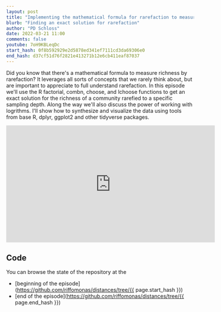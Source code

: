 ```yaml
---
layout: post
title: "Implementing the mathematical formula for rarefaction to measure richness in R (CC197)"
blurb: "Finding an exact solution for rarefaction"
author: "PD Schloss"
date: 2022-03-21 11:00
comments: false
youtube: 7oH9KBLeqDc
start_hash: 0f8b592929e2d5878ed341ef7111cd3da69306e0
end_hash: d37cf51d76f2821e413271b12e6cb411eaf87037
---
```


Did you know that there's a mathematical formula to measure richness by rarefaction? It leverages all sorts of concepts that we rarely think about, but are important to appreciate to full understand rarefaction. In this episode we'll use the R factorial, combn, choose, and lchoose functions to get an exact solution for the richness of a community rarefied to a specific sampling depth. Along the way we'll also discuss the power of working with logrithms. I'll show how to synthesize and visualize the data using tools from base R, dplyr, ggplot2 and other tidyverse packages.


<iframe style="margin: 0 auto;display:block;" width="560" height="315" src="https://www.youtube.com/embed/{{ page.youtube }}" frameborder="0" allow="accelerometer; autoplay; encrypted-media; gyroscope; picture-in-picture" allowfullscreen></iframe>


## Code

You can browse the state of the repository at the
* [beginning of the episode](https://github.com/riffomonas/distances/tree/{{ page.start_hash }})
* [end of the episode](https://github.com/riffomonas/distances/tree/{{ page.end_hash }})
